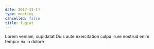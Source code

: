 ```yaml
---
date: 2017-11-14
type: meeting
cancelled: false
title: fugiat
---
```

Lorem veniam, cupidatat Duis aute exercitation culpa irure nostrud enim tempor ex in dolore